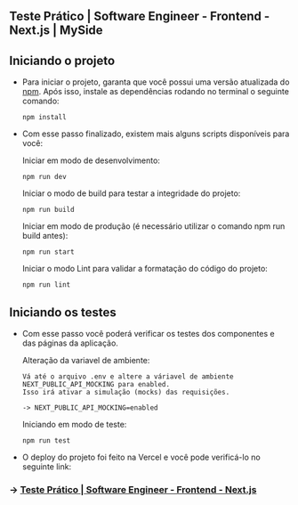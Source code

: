 ## Teste Prático | Software Engineer - Frontend - Next.js | MySide

## Iniciando o projeto

- Para iniciar o projeto, garanta que você possui uma versão atualizada do [npm](https://www.npmjs.com/). Após isso, instale as dependências rodando no terminal o seguinte comando:

  ```
  npm install
  ```

- Com esse passo finalizado, existem mais alguns scripts disponíveis para você:

  Iniciar em modo de desenvolvimento:

  ```
  npm run dev
  ```

  Iniciar o modo de build para testar a integridade do projeto:

  ```
  npm run build
  ```

  Iniciar em modo de produção (é necessário utilizar o comando npm run build antes):

  ```
  npm run start
  ```

  Iniciar o modo Lint para validar a formatação do código do projeto:

  ```
  npm run lint
  ```

## Iniciando os testes

- Com esse passo você poderá verificar os testes dos componentes e das páginas da aplicação.

  Alteração da variavel de ambiente:

  ```
  Vá até o arquivo .env e altere a váriavel de ambiente NEXT_PUBLIC_API_MOCKING para enabled.
  Isso irá ativar a simulação (mocks) das requisições.

  -> NEXT_PUBLIC_API_MOCKING=enabled
  ```

  Iniciando em modo de teste:

  ```
  npm run test
  ```

- O deploy do projeto foi feito na Vercel e você pode verificá-lo no seguinte link:

### -> **[Teste Prático | Software Engineer - Frontend - Next.js](https://practical-test-myside.vercel.app/home)**
